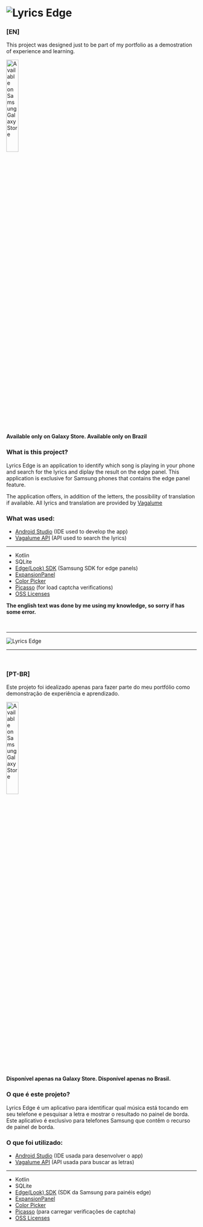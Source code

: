 # ![](https://i.imgur.com/p5TWYPf.png?raw=true "Lyrics Edge")


### [EN]
This project was designed just to be part of my portfolio as a demostration of experience and learning.

<a href="https://galaxy.store/98LE"><img src="https://img.samsungapps.com/seller/images/badges/galaxyStore/png_big/GalaxyStore_Portuguese(Brazil).png?3" alt="Available on Samsung Galaxy Store" width="25%"></a>

**Available only on Galaxy Store. Available only on Brazil**

### What is this project?

Lyrics Edge is an application to identify which song is playing in your phone and search for the lyrics and diplay the result on the edge panel. This application is exclusive for Samsung phones that contains the edge panel feature.

The application offers, in addition of the letters, the possibility of translation if available. All lyrics and translation are provided by [Vagalume](https://www.vagalume.com.br/)


### What was used:

* [Android Studio](https://developer.android.com/studio) (IDE used to develop the app)
* [Vagalume API](https://api.vagalume.com.br/) (API used to search the lyrics)

<hr>

* Kotlin
* SQLite
* [Edge(Look) SDK](https://developer.samsung.com/galaxy/edge) (Samsung SDK for edge panels)
* [ExpansionPanel](https://github.com/florent37/ExpansionPanel)
* [Color Picker](https://github.com/jaredrummler/ColorPicker)
* [Picasso](https://github.com/square/picasso) (for load captcha verifications)
* [OSS Licenses](https://github.com/google/play-services-plugins/tree/master/oss-licenses-plugin)

**The english text was done by me using my knowledge, so sorry if has some error.**

<br/>
<hr/>

![](https://media1.giphy.com/media/je04gUXV0GKvbj8CnC/giphy.gif?cid=790b7611d63282ea118cbe6451a48e449cd557be44256e10&rid=giphy.gif&ct=g?raw=true "Lyrics Edge")

<hr/>
<br/>

### [PT-BR]

Este projeto foi idealizado apenas para fazer parte do meu portfólio como demonstração de experiência e aprendizado.

<a href="https://galaxy.store/98LE"><img src="https://img.samsungapps.com/seller/images/badges/galaxyStore/png_big/GalaxyStore_Portuguese(Brazil).png?3" alt="Available on Samsung Galaxy Store" width="25%"></a>

**Disponível apenas na Galaxy Store. Disponível apenas no Brasil.**

### O que é este projeto?

Lyrics Edge é um aplicativo para identificar qual música está tocando em seu telefone e pesquisar a letra e mostrar o resultado no painel de borda. Este aplicativo é exclusivo para telefones Samsung que contêm o recurso de painel de borda.


### O que foi utilizado:

* [Android Studio](https://developer.android.com/studio) (IDE usada para desenvolver o app)
* [Vagalume API](https://api.vagalume.com.br/) (API usada para buscar as letras)

<hr>

* Kotlin
* SQLite
* [Edge(Look) SDK](https://developer.samsung.com/galaxy/edge) (SDK da Samsung para painéis edge)
* [ExpansionPanel](https://github.com/florent37/ExpansionPanel)
* [Color Picker](https://github.com/jaredrummler/ColorPicker)
* [Picasso](https://github.com/square/picasso) (para carregar verificações de captcha)
* [OSS Licenses](https://github.com/google/play-services-plugins/tree/master/oss-licenses-plugin)

